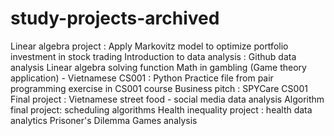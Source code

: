 # study-projects-archived

Linear algebra project : Apply Markovitz model to optimize portfolio investment in stock trading
Introduction to data analysis : Github data analysis
Linear algebra solving function
Math in gambling (Game theory application) - Vietnamese 
CS001 : Python Practice file from pair programming exercise in CS001 course
Business pitch : SPYCare
CS001 Final project : Vietnamese street food - social media data analysis
Algorithm final project: scheduling algorithms
Health inequality project : health data analytics
Prisoner's Dilemma Games analysis
